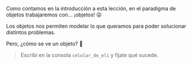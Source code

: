 Como contamos en la introducción a esta lección, en el paradigma de objetos trabajaremos con... ¡objetos! :stuck_out_tongue_winking_eye:

Los objetos nos permiten modelar lo que queramos para poder solucionar distintos problemas. 

Pero, ¿cómo se ve un objeto? :thinking:

> Escribí en la consola `celular_de_eli` y fijate qué sucede.

